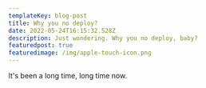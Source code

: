```yaml
---
templateKey: blog-post
title: Why you no deploy?
date: 2022-05-24T16:15:32.528Z
description: Just wondering. Why you no deploy, baby?
featuredpost: true
featuredimage: /img/apple-touch-icon.png
---
```

It's been a long time, long time now.